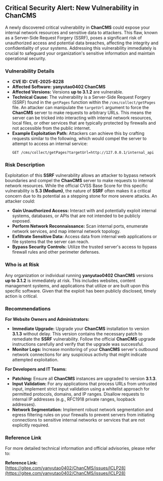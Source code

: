 ## Critical Security Alert: New Vulnerability in **ChanCMS**

A newly discovered critical vulnerability in **ChanCMS** could expose your internal network resources and sensitive data to attackers. This flaw, known as a Server-Side Request Forgery (SSRF), poses a significant risk of unauthorized access and potential data breaches, affecting the integrity and confidentiality of your systems. Addressing this vulnerability immediately is crucial to safeguard your organization's sensitive information and maintain operational security.

### Vulnerability Details

*   **CVE ID:** **CVE-2025-8228**
*   **Affected Software:** **yanyutao0402 ChanCMS**
*   **Affected Versions:** Versions **up to 3.1.2** are vulnerable.
*   **Technical Cause:** The vulnerability is a Server-Side Request Forgery (SSRF) found in the `getPages` function within the `/cms/collect/getPages` file. An attacker can manipulate the `targetUrl` argument to force the **ChanCMS** server to make requests to arbitrary URLs. This means the server can be tricked into interacting with internal network resources, local files, or other services that are typically protected by firewalls and not accessible from the public internet.
*   **Example Exploitation Path:** Attackers can achieve this by crafting requests similar to the following, which would compel the server to attempt to access an internal service:
    ```
    GET /cms/collect/getPages?targetUrl=http://127.0.0.1/internal_api
    ```

### Risk Description

Exploitation of this **SSRF** vulnerability allows an attacker to bypass network boundaries and compel the **ChanCMS** server to make requests to internal network resources. While the official CVSS Base Score for this specific vulnerability is **5.3 (Medium)**, the nature of **SSRF** often makes it a critical concern due to its potential as a stepping stone for more severe attacks. An attacker could:

*   **Gain Unauthorized Access:** Interact with and potentially exploit internal systems, databases, or APIs that are not intended to be publicly exposed.
*   **Perform Network Reconnaissance:** Scan internal ports, enumerate network services, and map internal network topology.
*   **Exfiltrate Sensitive Data:** Access data from internal web applications or file systems that the server can reach.
*   **Bypass Security Controls:** Utilize the trusted server's access to bypass firewall rules and other perimeter defenses.

### Who is at Risk

Any organization or individual running **yanyutao0402 ChanCMS** versions **up to 3.1.2** is immediately at risk. This includes websites, content management systems, and applications that utilize or are built upon this specific software. Given that the exploit has been publicly disclosed, timely action is critical.

### Recommendations

**For Website Owners and Administrators:**

*   **Immediate Upgrade:** Upgrade your **ChanCMS** installation to version **3.1.3** without delay. This version contains the necessary patch to remediate the **SSRF** vulnerability. Follow the official **ChanCMS** upgrade instructions carefully and verify that the upgrade was successful.
*   **Monitor Logs:** Increase monitoring of your **ChanCMS** server's outbound network connections for any suspicious activity that might indicate attempted exploitation.

**For Developers and IT Teams:**

*   **Patching:** Ensure all **ChanCMS** instances are upgraded to version **3.1.3**.
*   **Input Validation:** For any applications that process URLs from untrusted input, implement strict input validation using a whitelist approach for permitted protocols, domains, and IP ranges. Disallow requests to internal IP addresses (e.g., RFC1918 private ranges, loopback addresses).
*   **Network Segmentation:** Implement robust network segmentation and egress filtering rules on your firewalls to prevent servers from initiating connections to sensitive internal networks or services that are not explicitly required.

### Reference Link

For more detailed technical information and official advisories, please refer to:

**Reference Link:** [https://gitee.com/yanyutao0402/ChanCMS/issues/ICLP28](https://gitee.com/yanyutao0402/ChanCMS/issues/ICLP28)